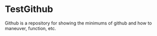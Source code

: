 # TestGithub
Github is a repository for showing the minimums of github and how to maneuver, function, etc.